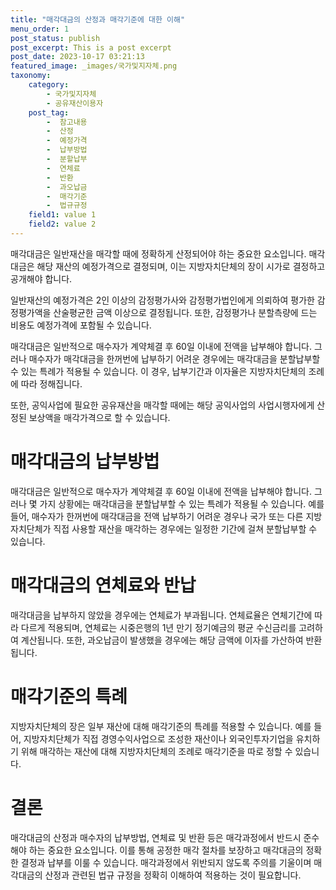 ```yaml
---
title: "매각대금의 산정과 매각기준에 대한 이해"
menu_order: 1
post_status: publish
post_excerpt: This is a post excerpt
post_date: 2023-10-17 03:21:13
featured_image: _images/국가및지자체.png
taxonomy:
    category:
        - 국가및지자체
        - 공유재산이용자
    post_tag:
        -  참고내용
        -  산정
        -  예정가격
        -  납부방법
        -  분할납부
        -  연체료
        -  반환
        -  과오납금
        -  매각기준
        -  법규규정
    field1: value 1
    field2: value 2
---
```



매각대금은 일반재산을 매각할 때에 정확하게 산정되어야 하는 중요한 요소입니다. 매각대금은 해당 재산의 예정가격으로 결정되며, 이는 지방자치단체의 장이 시가로 결정하고 공개해야 합니다.

일반재산의 예정가격은 2인 이상의 감정평가사와 감정평가법인에게 의뢰하여 평가한 감정평가액을 산술평균한 금액 이상으로 결정됩니다. 또한, 감정평가나 분할측량에 드는 비용도 예정가격에 포함될 수 있습니다.

매각대금은 일반적으로 매수자가 계약체결 후 60일 이내에 전액을 납부해야 합니다. 그러나 매수자가 매각대금을 한꺼번에 납부하기 어려운 경우에는 매각대금을 분할납부할 수 있는 특례가 적용될 수 있습니다. 이 경우, 납부기간과 이자율은 지방자치단체의 조례에 따라 정해집니다.

또한, 공익사업에 필요한 공유재산을 매각할 때에는 해당 공익사업의 사업시행자에게 산정된 보상액을 매각가격으로 할 수 있습니다.

# 매각대금의 납부방법

매각대금은 일반적으로 매수자가 계약체결 후 60일 이내에 전액을 납부해야 합니다. 그러나 몇 가지 상황에는 매각대금을 분할납부할 수 있는 특례가 적용될 수 있습니다. 예를 들어, 매수자가 한꺼번에 매각대금을 전액 납부하기 어려운 경우나 국가 또는 다른 지방자치단체가 직접 사용할 재산을 매각하는 경우에는 일정한 기간에 걸쳐 분할납부할 수 있습니다.

# 매각대금의 연체료와 반납

매각대금을 납부하지 않았을 경우에는 연체료가 부과됩니다. 연체료율은 연체기간에 따라 다르게 적용되며, 연체료는 시중은행의 1년 만기 정기예금의 평균 수신금리를 고려하여 계산됩니다. 또한, 과오납금이 발생했을 경우에는 해당 금액에 이자를 가산하여 반환됩니다.

# 매각기준의 특례

지방자치단체의 장은 일부 재산에 대해 매각기준의 특례를 적용할 수 있습니다. 예를 들어, 지방자치단체가 직접 경영수익사업으로 조성한 재산이나 외국인투자기업을 유치하기 위해 매각하는 재산에 대해 지방자치단체의 조례로 매각기준을 따로 정할 수 있습니다.

# 결론

매각대금의 산정과 매수자의 납부방법, 연체료 및 반환 등은 매각과정에서 반드시 준수해야 하는 중요한 요소입니다. 이를 통해 공정한 매각 절차를 보장하고 매각대금의 정확한 결정과 납부를 이룰 수 있습니다. 매각과정에서 위반되지 않도록 주의를 기울이며 매각대금의 산정과 관련된 법규 규정을 정확히 이해하여 적용하는 것이 필요합니다.
